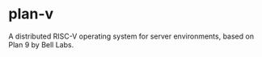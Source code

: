 # plan-v
A distributed RISC-V operating system for server environments, based on Plan 9 by Bell Labs.
